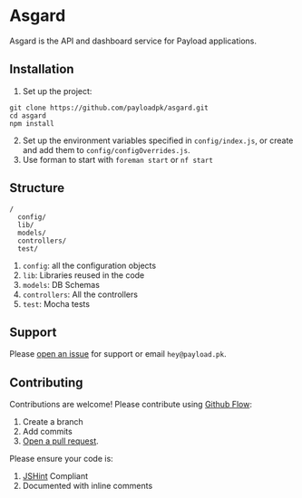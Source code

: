 # Asgard
Asgard is the API and dashboard service for Payload applications.

## Installation
1. Set up the project:
  ```
  git clone https://github.com/payloadpk/asgard.git
  cd asgard
  npm install
  ```
2. Set up the environment variables specified in `config/index.js`, or create and add them to `config/configOverrides.js`.
3. Use forman to start with `foreman start` or `nf start`

## Structure
```
/
  config/
  lib/
  models/
  controllers/
  test/
```
1. `config`: all the configuration objects
2. `lib`: Libraries reused in the code
3. `models`: DB Schemas
4. `controllers`: All the controllers
5. `test`: Mocha tests

## Support
Please [open an issue](https://github.com/payloadpk/asgard/issues/new) for support or email `hey@payload.pk`.

## Contributing
Contributions are welcome! Please contribute using [Github Flow](https://guides.github.com/introduction/flow/):
1. Create a branch
2. Add commits
3. [Open a pull request](https://github.com/fraction/readme-boilerplate/compare/).

Please ensure your code is:

1. [JSHint](http://jshint.com/) Compliant
2. Documented with inline comments
